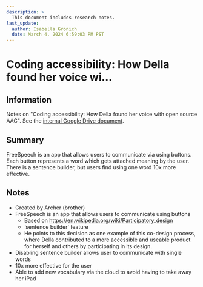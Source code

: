```yaml
---
description: >
  This document includes research notes.
last_update:
  author: Isabella Gronich
  date: March 4, 2024 6:59:03 PM PST
---
```


# Coding accessibility: How Della found her voice wi...

## Information

Notes on "Coding accessibility: How Della found her voice with open source AAC". See the [internal Google Drive document](https://drive.google.com/file/d/1hi_coVxdIutKeb7G5Tg7ePY0_nH6EWGD/).

## Summary

FreeSpeech is an app that allows users to communicate via using buttons. Each button represents a word which gets attached meaning by the user. There is a sentence builder, but users find using one word 10x more effective.

## Notes

- Created by Archer (brother)
- FreeSpeech is an app that allows users to communicate using buttons
  - Based on https://en.wikipedia.org/wiki/Participatory_design
  - ‘sentence builder’ feature
  - He points to this decision as one example of this co-design process, where Della contributed to a more accessible and useable product for herself and others by participating in its design.
- Disabling sentence builder allows user to communicate with single words
- 10x more effective for the user
- Able to add new vocabulary via the cloud to avoid having to take away her iPad
